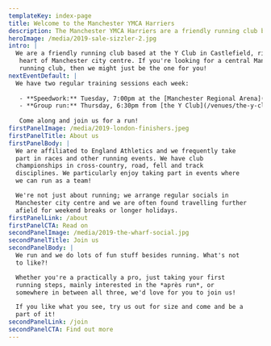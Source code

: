 ```yaml
---
templateKey: index-page
title: Welcome to the Manchester YMCA Harriers
description: The Manchester YMCA Harriers are a friendly running club based at the Y Club in Castlefield, Manchester city centre.
heroImage: /media/2019-sale-sizzler-2.jpg
intro: |
  We are a friendly running club based at the Y Club in Castlefield, right in the
   heart of Manchester city centre. If you're looking for a central Manchester
   running club, then we might just be the one for you!
nextEventDefault: |
  We have two regular training sessions each week:
  
   - **Speedwork:** Tuesday, 7:00pm at the [Manchester Regional Arena](/venues/manchester-regional-arena)
   - **Group run:** Thursday, 6:30pm from [the Y Club](/venues/the-y-club)
  
   Come along and join us for a run!
firstPanelImage: /media/2019-london-finishers.jpeg
firstPanelTitle: About us
firstPanelBody: |
  We are affiliated to England Athletics and we frequently take
  part in races and other running events. We have club
  championships in cross-country, road, fell and track
  disciplines. We particularly enjoy taking part in events where
  we can run as a team!

  We're not just about running; we arrange regular socials in
  Manchester city centre and we are often found travelling further
  afield for weekend breaks or longer holidays.
firstPanelLink: /about
firstPanelCTA: Read on
secondPanelImage: /media/2019-the-wharf-social.jpg
secondPanelTitle: Join us
secondPanelBody: |
  We run and we do lots of fun stuff besides running. What's not
  to like?!

  Whether you're a practically a pro, just taking your first
  running steps, mainly interested in the *après run*, or
  somewhere in between all three, we'd love for you to join us!

  If you like what you see, try us out for size and come and be a
  part of it!
secondPanelLink: /join
secondPanelCTA: Find out more
---
```


